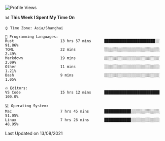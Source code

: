 <!--START_SECTION:waka-->
![Profile Views](http://img.shields.io/badge/Profile%20Views-4-blue)

📊 **This Week I Spent My Time On** 

```text
⌚︎ Time Zone: Asia/Shanghai

💬 Programming Languages: 
Rust                     13 hrs 57 mins      ███████████████████████░░   91.86% 
TOML                     22 mins             ░░░░░░░░░░░░░░░░░░░░░░░░░   2.49% 
Markdown                 19 mins             ░░░░░░░░░░░░░░░░░░░░░░░░░   2.09% 
Other                    11 mins             ░░░░░░░░░░░░░░░░░░░░░░░░░   1.21% 
Bash                     9 mins              ░░░░░░░░░░░░░░░░░░░░░░░░░   1.05%

🔥 Editors: 
VS Code                  15 hrs 12 mins      █████████████████████████   100.0%

💻 Operating System: 
Mac                      7 hrs 45 mins       ████████████░░░░░░░░░░░░░   51.05% 
Linux                    7 hrs 26 mins       ████████████░░░░░░░░░░░░░   48.95%

```


 Last Updated on 13/08/2021
<!--END_SECTION:waka-->
